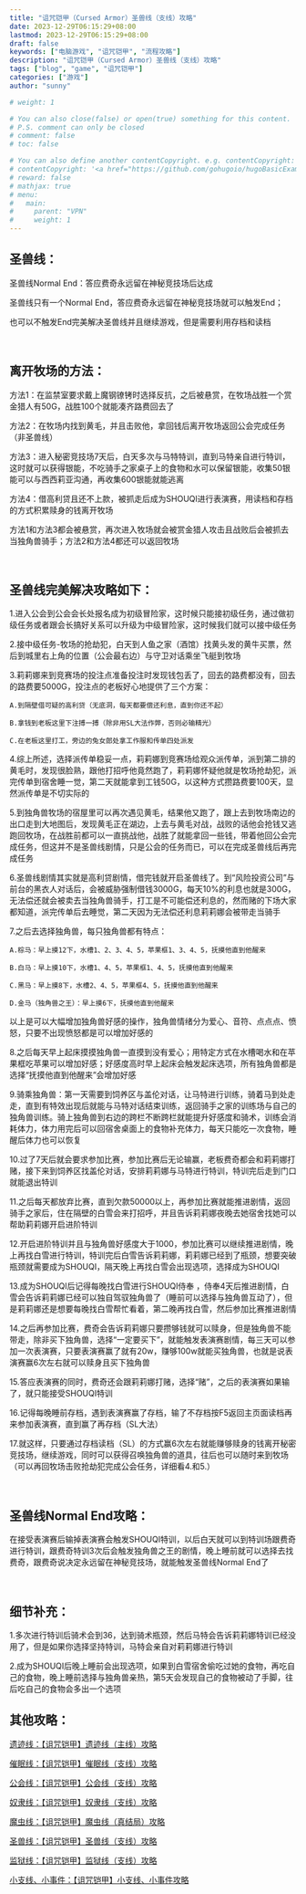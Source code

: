 ```yaml
---
title: "诅咒铠甲（Cursed Armor）圣兽线（支线）攻略"
date: 2023-12-29T06:15:29+08:00
lastmod: 2023-12-29T06:15:29+08:00
draft: false
keywords: ["电脑游戏", "诅咒铠甲", "流程攻略"]
description: "诅咒铠甲（Cursed Armor）圣兽线（支线）攻略"
tags: ["blog", "game", "诅咒铠甲"]
categories: ["游戏"]
author: "sunny"

# weight: 1

# You can also close(false) or open(true) something for this content.
# P.S. comment can only be closed
# comment: false
# toc: false

# You can also define another contentCopyright. e.g. contentCopyright: "This is another copyright."
# contentCopyright: '<a href="https://github.com/gohugoio/hugoBasicExample" rel="noopener" target="_blank">See origin</a>'
# reward: false
# mathjax: true
# menu:
#   main:
#     parent: "VPN"
#     weight: 1
---
```


## 圣兽线： ##

圣兽线Normal End：答应费奇永远留在神秘竞技场后达成

圣兽线只有一个Normal End，答应费奇永远留在神秘竞技场就可以触发End；

也可以不触发End完美解决圣兽线并且继续游戏，但是需要利用存档和读档

 

## 离开牧场的方法： ##

方法1：在监禁室要求戴上魔钢镣铐时选择反抗，之后被悬赏，在牧场战胜一个赏金猎人有50G，战胜100个就能凑齐路费回去了

方法2：在牧场内找到黄毛，并且击败他，拿回钱后离开牧场返回公会完成任务（非圣兽线）

方法3：进入秘密竞技场7天后，白天多次与马特特训，直到马特亲自进行特训，这时就可以获得银能，不吃骑手之家桌子上的食物和水可以保留银能，收集50银能可以与西西莉亚沟通，再收集600银能就能逃离 

方法4：借高利贷且还不上款，被抓走后成为SHOUQI进行表演赛，用读档和存档的方式积累赎身的钱离开牧场

方法1和方法3都会被悬赏，再次进入牧场就会被赏金猎人攻击且战败后会被抓去当独角兽骑手；方法2和方法4都还可以返回牧场

 



## 圣兽线完美解决攻略如下： ##

1.进入公会到公会会长处报名成为初级冒险家，这时候只能接初级任务，通过做初级任务或者跟会长搞好关系可以升级为中级冒险家，这时候我们就可以接中级任务

2.接中级任务-牧场的抢劫犯，白天到人鱼之家（酒馆）找黄头发的黄牛买票，然后到城里右上角的位置（公会最右边）与守卫对话乘坐飞艇到牧场

3.莉莉娜来到竞赛场的投注点准备投注时发现钱包丢了，回去的路费都没有，回去的路费要5000G，投注点的老板好心地提供了三个方案：

	A.到隔壁借可疑的高利贷（无底洞，每天都要偿还利息，直到你还不起）

	B.拿钱到老板这里下注搏一搏（除非用SL大法作弊，否则必输精光）

	C.在老板这里打工，旁边的兔女郎处拿工作服和传单四处派发

4.综上所述，选择派传单稳妥一点，莉莉娜到竞赛场给观众派传单，派到第二排的黄毛时，发现很脸熟，跟他打招呼他竟然跑了，莉莉娜怀疑他就是牧场抢劫犯，派完传单到宿舍睡一觉，第二天就能拿到工钱50G，以这种方式攒路费要100天，显然派传单是不切实际的

5.到独角兽牧场的宿屋里可以再次遇见黄毛，结果他又跑了，跟上去到牧场南边的出口走到大地图后，发现黄毛正在湖边，上去与黄毛对战，战败的话他会抢钱又逃跑回牧场，在战胜前都可以一直挑战他，战胜了就能拿回一些钱，带着他回公会完成任务，但这并不是圣兽线剧情，只是公会的任务而已，可以在完成圣兽线后再完成任务

6.圣兽线剧情其实就是高利贷剧情，借完钱就开启圣兽线了。到“风险投资公司”与前台的黑衣人对话后，会被威胁强制借钱3000G，每天10%的利息也就是300G，无法偿还就会被卖去当独角兽骑手，打工是不可能偿还利息的，然而赌的下场大家都知道，派完传单后去睡觉，第二天因为无法偿还利息莉莉娜会被带走当骑手

7.之后去选择独角兽，每只独角兽都有特点：

	A.棕马：早上摸12下，水槽1、2、3、4、5，苹果框1、3、4、5，抚摸他直到他醒来

	B.白马：早上摸10下，水槽1、4、5，苹果框1、4、5，抚摸他直到他醒来

	C.黑马：早上摸8下，水槽2、4、5，苹果框4、5，抚摸他直到他醒来

	D.金马（独角兽之王）：早上摸6下，抚摸他直到他醒来

以上是可以大幅增加独角兽好感的操作，独角兽情绪分为爱心、音符、点点点、愤怒，只要不出现愤怒都是可以增加好感的

8.之后每天早上起床摸摸独角兽一直摸到没有爱心；用特定方式在水槽喝水和在苹果框吃苹果可以增加好感；好感度高时早上起床会触发起床选项，所有独角兽都是选择“抚摸他直到他醒来”会增加好感 

9.骑乘独角兽：第一天需要到饲养区与盖伦对话，让马特进行训练，骑着马到处走走，直到有特效出现后就能与马特对话结束训练，返回骑手之家的训练场与自己的独角兽训练。骑上独角兽到右边的跨栏不断跨栏就能提升好感度和骑术，训练会消耗体力，体力用完后可以回宿舍桌面上的食物补充体力，每天只能吃一次食物，睡醒后体力也可以恢复

10.过了7天后就会要求参加比赛，参加比赛后无论输赢，老板费奇都会和莉莉娜打赌，接下来到饲养区找盖伦对话，安排莉莉娜与马特进行特训，特训完后走到门口就能退出特训

11.之后每天都放弃比赛，直到欠款50000以上，再参加比赛就能推进剧情，返回骑手之家后，住在隔壁的白雪会来打招呼，并且告诉莉莉娜夜晚去她宿舍找她可以帮助莉莉娜开启进阶特训

12.开启进阶特训并且与独角兽好感度大于1000，参加比赛可以继续推进剧情，晚上再找白雪进行特训，特训完后白雪告诉莉莉娜，莉莉娜已经到了瓶颈，想要突破瓶颈就需要成为SHOUQI，隔天晚上再找白雪会出现选项，选择成为SHOUQI

13.成为SHOUQI后记得每晚找白雪进行SHOUQI侍奉 ，侍奉4天后推进剧情，白雪会告诉莉莉娜已经可以独自驾驭独角兽了（睡前可以选择与独角兽互动了），但是莉莉娜还是想要每晚找白雪帮忙看着，第二晚再找白雪，然后参加比赛推进剧情

14.之后再参加比赛，费奇会告诉莉莉娜只要攒够钱就可以赎身，但是独角兽不能带走，除非买下独角兽，选择“一定要买下”，就能触发表演赛剧情，每三天可以参加一次表演赛，只要表演赛赢了就有20w，赚够100w就能买独角兽，也就是说表演赛赢6次左右就可以赎身且买下独角兽

15.答应表演赛的同时，费奇还会跟莉莉娜打赌，选择“赌”，之后的表演赛如果输了，就只能接受SHOUQI特训

16.记得每晚睡前存档，遇到表演赛赢了存档，输了不存档按F5返回主页面读档再来参加表演赛，直到赢了再存档（SL大法）

17.就这样，只要通过存档读档（SL）的方式赢6次左右就能赚够赎身的钱离开秘密竞技场，继续游戏，同时可以获得召唤独角兽的道具，往后也可以随时来到牧场（可以再回牧场击败抢劫犯完成公会任务，详细看4.和5.）

 

## 圣兽线Normal End攻略： ##

在接受表演赛后输掉表演赛会触发SHOUQI特训，以后白天就可以到特训场跟费奇进行特训，跟费奇特训3次后会触发独角兽之王的剧情，晚上睡前就可以选择去找费奇，跟费奇说决定永远留在神秘竞技场，就能触发圣兽线Normal End了

 

## 细节补充： ##

1.多次进行特训后骑术会到36，达到骑术瓶颈，然后马特会告诉莉莉娜特训已经没用了，但是如果你选择坚持特训，马特会亲自对莉莉娜进行特训

2.成为SHOUQI后晚上睡前会出现选项，如果到白雪宿舍偷吃过她的食物，再吃自己的食物，晚上睡前选择与独角兽亲热，第5天会发现自己的食物被动了手脚，往后吃自己的食物会多出一个选项



## 其他攻略： ##

[遗迹线：【诅咒铠甲】遗迹线（主线）攻略](https://www.sunnybrook-ai.com/post/game/cursed-armor-relic-line-guide/)

[催眠线：【诅咒铠甲】催眠线（支线）攻略](https://www.sunnybrook-ai.com/post/game/cursed-armor-hypnosis-line-guide/)

[公会线：【诅咒铠甲】公会线（支线）攻略](https://www.sunnybrook-ai.com/post/game/cursed-armor-guild-line-guide/)

[奴隶线：【诅咒铠甲】奴隶线（支线）攻略](https://www.sunnybrook-ai.com/post/game/cursed-armor-slave-line-guide/)

[魔虫线：【诅咒铠甲】魔虫线（真结局）攻略](https://www.sunnybrook-ai.com/post/game/cursed-armor-abbadon-line-guide/)

[圣兽线：【诅咒铠甲】圣兽线（支线）攻略](https://www.sunnybrook-ai.com/post/game/cursed-armor-sacred-beast-line-guide/)

[监狱线：【诅咒铠甲】监狱线（支线）攻略](https://www.sunnybrook-ai.com/post/game/cursed-armor-prison-line-guide/)

[小支线、小事件：【诅咒铠甲】小支线、小事件攻略](https://www.sunnybrook-ai.com/post/game/cursed-armor-independent-quests-and-events-guide/)